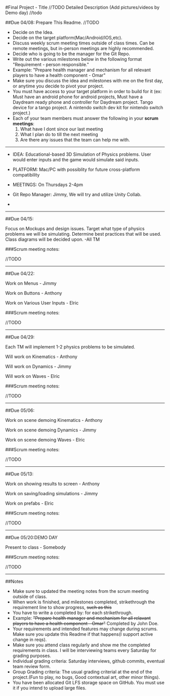 #Final Project - Title //TODO
Detailed Description (Add pictures/videos by Demo day) //todo

##Due 04/08:
Prepare This Readme. 
//TODO

* Decide on the Idea.
* Decide on the target platform(Mac/Android/IOS,etc).
* Discuss weekly scrum meeting times outside of class times. Can be remote meetings, but in-person meetings are highly recommended.
* Decide who is going to be the manager for the Git Repo. 
* Write out the various milestones below in the following format "Requirement - person responsible."
* Example: "Prepare health manager and mechanism for all relevant players to have a health component - Omar" 
* Make sure you discuss the idea and milestones with me on the first day, or anytime you decide to pivot your project.
* You must have access to your target platform in order to build for it (ex: Must have an android phone for android projects, Must have a Daydream ready phone and controller for Daydream project. Tango device for a tango project. A nintendo switch dev kit for nintendo switch project.)
* Each of your team members must answer the following in your **scrum meetings**:
	1. What have I dont since our last meeting
	2. What I plan do to till the next meeting
	3. Are there any issues that the team can help me with.
	
---

* IDEA: Educational-based 3D Simulation of Physics problems. User would enter inputs and the game would simulate said inputs.

* PLATFORM: Mac/PC with possiblity for future cross-platform compatibility

* MEETINGS: On Thursdays 2-4pm

* Git Repo Manager: Jimmy, We will try and utilize Unity Collab.

* 
---



##Due 04/15:

Focus on Mockups and design issues. Target what type of physics problems we will be simulating. Determine best practices that will be used. Class diagrams will be decided upon. -All TM

###Scrum meeting notes:

//TODO

---
##Due 04/22: 

 Work on Menus - Jimmy
 
Work on Buttons - Anthony

Work on Various User Inputs - Elric

###Scrum meeting notes:

//TODO

---
##Due 04/29:

Each TM will implement 1-2 physics problems to be simulated.

Will work on Kinematics - Anthony

Will work on Dynamics - Jimmy

Will work on Waves - Elric

###Scrum meeting notes:

//TODO

---
##Due 05/06:

Work on scene demoing Kinematics -  Anthony

Work on scene demoing Dynamics - Jimmy

Work on scene demoing Waves - Elric

###Scrum meeting notes:

//TODO

---
##Due 05/13:

Work on showing results to screen - Anthony

Work on saving/loading simulations - Jimmy

Work on prefabs - Elric

###Scrum meeting notes:

//TODO

---
##Due 05/20:DEMO DAY

Present to class - Somebody

###Scrum meeting notes:

//TODO

---
##Notes

* Make sure to updated the meeting notes from the scrum meeting outside of class.
* When work is finished, and milestones completed, strikethrough the requirement line to show progress,  ~~such as this~~
* You have to write a completed by: for each strikethrough.
* Example: ~~"Prepare health manager and mechanism for all relavant players to have a health component - Omar"~~ Completed by John Doe.
* Your requirements and intended features may change during scrums. Make sure you update this Readme if that happens(I support active change in reqs).
* Make sure you attend class regularly and show me the completed requirements in class. I will be interviewing teams every Saturday for grading purposes.
* Individual grading criteria: Saturday interviews, github commits, eventual team review form.
* Group Grading criteria: The usual grading criterial at the end of the project.(Fun to play, no bugs, Good contextual art, other minor things).
* You have been allocated Git LFS storage space on GitHub. You must use it if you intend to upload large files.

